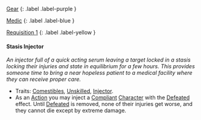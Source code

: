 
[Gear](Game/Gear-List)
{: .label .label-purple }

[Medic](Game/Medic)
{: .label .label-blue }

[Requisition 1](Game/Deployment#Requisition)
{: .label .label-yellow }
#### Stasis Injector
*An injector full of a quick acting serum leaving a target locked in a stasis locking their injuries and state in equilibrium for a few hours. This provides someone time to bring a near hopeless patient to a medical facility where they can receive proper care.*

* Traits: [Comestibles](Game/Core/Blocks/Comestibles), [Unskilled](Game/Core/Blocks/Unskilled), [Injector](Game/Blocks/Injector.md).
* As an [Action](Game/Core/Terminology#Action) you may inject a [Compliant](Game/Core/Terminology#Compliant) [Character](Game/Core/Terminology#Character) with the [Defeated](Game/Core/Effects#Defeated) effect. Until [Defeated](Game/Core/Effects#Defeated) is removed, none of their injuries get worse, and they cannot die except by extreme damage.


